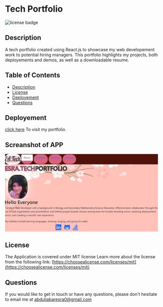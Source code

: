 # Tech Portfolio

![license badge](https://img.shields.io/badge/license-MIT-success)

## Description

A tech portfolio created using React.js to showcase my web developement work to potential hiring managers. This portfolio highlights my projects, both deployements and demos, as well as a downloadable resume.

## Table of Contents

- [Description](#Description)
- [License](#License)
- [Deployement](#Deployement)
- [Questions](#Questions)


## Deployement
[click here](https://esrawameed.github.io/reactorApp/) To visit my portfolio.

## Screanshot of APP
![Alt text](./src/images/readme1.png "Final Look")

## License
The Application is covered under MIT license
Learn more about the license from the following link: [https://choosealicense.com/licenses/mit](https://choosealicense.com/licenses/mit)

## Questions
If you would like to get in touch or have any questions, please don't hesitate to email me at abduljabaresra0@gmail.com